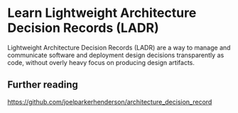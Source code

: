 # Learn Lightweight Architecture Decision Records (LADR)
Lightweight Architecture Decision Records (LADR) are a way to manage and communicate software and deployment design decisions transparently as code, without overly heavy focus on producing design artifacts.

## Further reading
https://github.com/joelparkerhenderson/architecture_decision_record